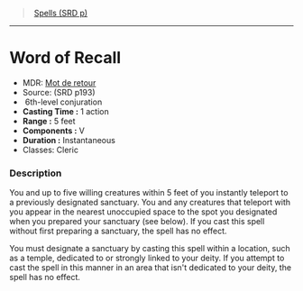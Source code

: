 ﻿---
!SpellVO
Level: 6
Type: conjuration
CastingTime: 1 action
Range: 5 feet
Components: V
Duration: Instantaneous
Classes: Cleric
Id: spells_vo.md#word-of-recall
ParentLink: spells_vo.md#spells-srd-p
Name: Word of Recall
ParentName: Spells (SRD p)
NameLevel: 1
AltName: '[Mot de retour](hd_spells_mot_de_retour.md)'
Source: (SRD p193)
---
> [Spells (SRD p)](srd_spells.md)

---

# Word of Recall

- MDR: [Mot de retour](hd_spells_mot_de_retour.md)
- Source: (SRD p193)
-  6th-level conjuration
- **Casting Time :** 1 action
- **Range :** 5 feet
- **Components :** V
- **Duration :** Instantaneous
- Classes: Cleric

### Description

You and up to five willing creatures within 5 feet of you instantly teleport to a previously designated sanctuary. You and any creatures that teleport with you appear in the nearest unoccupied space to the spot you designated when you prepared your sanctuary (see below). If you cast this spell without first preparing a sanctuary, the spell has no effect.

You must designate a sanctuary by casting this spell within a location, such as a temple, dedicated to or strongly linked to your deity. If you attempt to cast the spell in this manner in an area that isn't dedicated to your deity, the spell has no effect.

